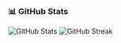 ### 📊 GitHub Stats

<img src="https://github-readme-stats.vercel.app/api?username=RocksDevelopment&show_icons=true&theme=tokyonight" alt="GitHub Stats" />

<img src="https://github-readme-streak-stats.herokuapp.com/?user=RocksDevelopment&theme=tokyonight" alt="GitHub Streak" />

